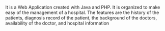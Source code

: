 It is a Web Application created with Java and PHP. It is organized to make easy of the management of a hospital. The features are the history of the patients, diagnosis record of the patient, the background of the doctors, availability of the doctor, and hospital information
